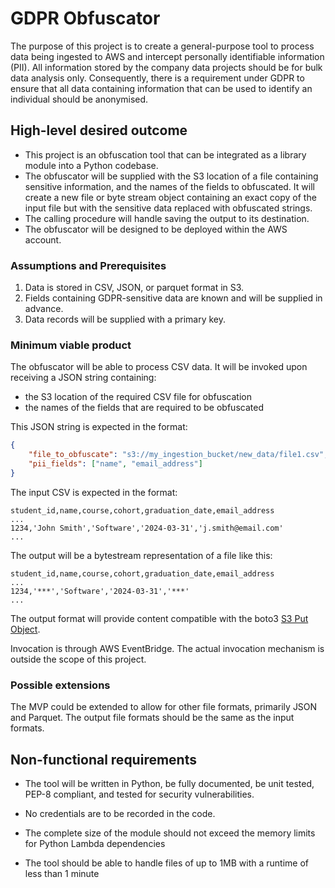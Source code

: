 # GDPR Obfuscator

The purpose of this project is to create a general-purpose tool to process data being ingested to AWS and intercept personally identifiable information (PII). All information stored by the company data projects should be for bulk data analysis only. Consequently, there is a requirement under GDPR to ensure that all data containing information that can be used to identify an individual should be anonymised.

## High-level desired outcome

- This project is an obfuscation tool that can be integrated as a library module into a Python codebase.
- The obfuscator will be supplied with the S3 location of a file containing sensitive information, and the names of the fields to obfuscated. It will create a new file or byte stream object containing an exact copy of the input file but with the sensitive data replaced with obfuscated strings.
- The calling procedure will handle saving the output to its destination.
- The obfuscator will be designed to be deployed within the AWS account.

### Assumptions and Prerequisites

1. Data is stored in CSV, JSON, or parquet format in S3.
2. Fields containing GDPR-sensitive data are known and will be supplied in advance.
3. Data records will be supplied with a primary key.

### Minimum viable product

The obfuscator will be able to process CSV data. It will be invoked upon receiving a JSON string containing:

- the S3 location of the required CSV file for obfuscation
- the names of the fields that are required to be obfuscated

This JSON string is expected in the format:

```json
{
	"file_to_obfuscate": "s3://my_ingestion_bucket/new_data/file1.csv",
	"pii_fields": ["name", "email_address"]
}
```

The input CSV is expected in the format:

```csv
student_id,name,course,cohort,graduation_date,email_address
...
1234,'John Smith','Software','2024-03-31','j.smith@email.com'
...
```

The output will be a bytestream representation of a file like this:

```csv
student_id,name,course,cohort,graduation_date,email_address
...
1234,'***','Software','2024-03-31','***'
...
```

The output format will provide content compatible with the boto3 [S3 Put Object](https://boto3.amazonaws.com/v1/documentation/api/latest/reference/services/s3/client/put_object.html).

Invocation is through AWS EventBridge. The actual invocation mechanism is outside the scope of this project.

### Possible extensions

The MVP could be extended to allow for other file formats, primarily JSON and Parquet. The output file formats should be the same as the input formats.

## Non-functional requirements

- The tool will be written in Python, be fully documented, be unit tested, PEP-8 compliant, and tested for security vulnerabilities.
- No credentials are to be recorded in the code.
- The complete size of the module should not exceed the memory limits for Python Lambda dependencies

- The tool should be able to handle files of up to 1MB with a runtime of less than 1 minute
